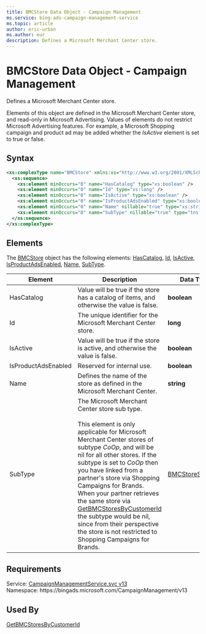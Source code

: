 ```yaml
---
title: BMCStore Data Object - Campaign Management
ms.service: bing-ads-campaign-management-service
ms.topic: article
author: eric-urban
ms.author: eur
description: Defines a Microsoft Merchant Center store.
---
```

# BMCStore Data Object - Campaign Management
Defines a Microsoft Merchant Center store.

Elements of this object are defined in the Microsoft Merchant Center store, and read-only in Microsoft Advertising.  Values of elements do not restrict Microsoft Advertising features. For example, a Microsoft Shopping campaign and product ad may be added whether the *IsActive* element is set to true or false.

## Syntax
```xml
<xs:complexType name="BMCStore" xmlns:xs="http://www.w3.org/2001/XMLSchema">
  <xs:sequence>
    <xs:element minOccurs="0" name="HasCatalog" type="xs:boolean" />
    <xs:element minOccurs="0" name="Id" type="xs:long" />
    <xs:element minOccurs="0" name="IsActive" type="xs:boolean" />
    <xs:element minOccurs="0" name="IsProductAdsEnabled" type="xs:boolean" />
    <xs:element minOccurs="0" name="Name" nillable="true" type="xs:string" />
    <xs:element minOccurs="0" name="SubType" nillable="true" type="tns:BMCStoreSubType" />
  </xs:sequence>
</xs:complexType>
```

## <a name="elements"></a>Elements

The [BMCStore](bmcstore.md) object has the following elements: [HasCatalog](#hascatalog), [Id](#id), [IsActive](#isactive), [IsProductAdsEnabled](#isproductadsenabled), [Name](#name), [SubType](#subtype).

|Element|Description|Data Type|
|-----------|---------------|-------------|
|<a name="hascatalog"></a>HasCatalog|Value will be true if the store has a catalog of items, and otherwise the value is false.|**boolean**|
|<a name="id"></a>Id|The unique identifier for the Microsoft Merchant Center store.|**long**|
|<a name="isactive"></a>IsActive|Value will be true if the store is active, and otherwise the value is false.|**boolean**|
|<a name="isproductadsenabled"></a>IsProductAdsEnabled|Reserved for internal use.|**boolean**|
|<a name="name"></a>Name|Defines the name of the store as defined in the Microsoft Merchant Center.|**string**|
|<a name="subtype"></a>SubType|The Microsoft Merchant Center store sub type.<br/><br/>This element is only applicable for Microsoft Merchant Center stores of subtype *CoOp*, and will be nil for all other stores. If the subtype is set to *CoOp* then you have linked from a partner's store via Shopping Campaigns for Brands. When your partner retrieves the same store via [GetBMCStoresByCustomerId](getbmcstoresbycustomerid.md) the subtype would be nil, since from their perspective the store is not restricted to Shopping Campaigns for Brands.|[BMCStoreSubType](bmcstoresubtype.md)|

## Requirements
Service: [CampaignManagementService.svc v13](https://campaign.api.bingads.microsoft.com/Api/Advertiser/CampaignManagement/v13/CampaignManagementService.svc)  
Namespace: https\://bingads.microsoft.com/CampaignManagement/v13  

## Used By
[GetBMCStoresByCustomerId](getbmcstoresbycustomerid.md)  
